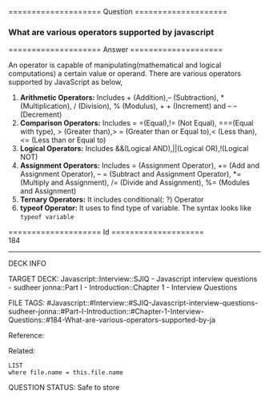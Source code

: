==================== Question ====================  

### What are various operators supported by javascript  

==================== Answer ====================  

An operator is capable of manipulating(mathematical and logical computations) a
certain value or operand. There are various operators supported by JavaScript as
below,

1. **Arithmetic Operators:** Includes + (Addition),– (Subtraction), \*
   (Multiplication), / (Division), % (Modulus), + + (Increment) and – –
   (Decrement)
2. **Comparison Operators:** Includes = =(Equal),!= (Not Equal), ===(Equal with
   type), > (Greater than),> = (Greater than or Equal to),< (Less than),<= (Less
   than or Equal to)
3. **Logical Operators:** Includes &&(Logical AND),||(Logical OR),!(Logical NOT)
4. **Assignment Operators:** Includes = (Assignment Operator), += (Add and
   Assignment Operator), – = (Subtract and Assignment Operator), \*= (Multiply
   and Assignment), /= (Divide and Assignment), %= (Modules and Assignment)
5. **Ternary Operators:** It includes conditional(: ?) Operator
6. **typeof Operator:** It uses to find type of variable. The syntax looks like
   `typeof variable`

==================== Id ====================  
184
<!--ID: 1707879873414-->

---

DECK INFO

TARGET DECK: Javascript::Interview::SJIQ - Javascript interview questions - sudheer jonna::Part I - Introduction::Chapter 1 - Interview Questions

FILE TAGS: #Javascript::#Interview::#SJIQ-Javascript-interview-questions-sudheer-jonna::#Part-I-Introduction::#Chapter-1-Interview-Questions::#184-What-are-various-operators-supported-by-ja

Reference:

Related:

```dataview
LIST
where file.name = this.file.name
```
QUESTION STATUS: Safe to store
